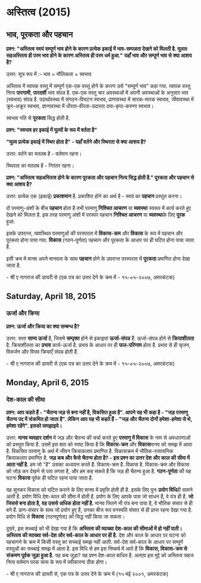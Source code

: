 # अस्तित्व (2015)

## भाव, पूरकता और पहचान

**प्रश्न: \"अस्तित्व स्वयं सम्पूर्ण भाव होने के कारण प्रत्येक इकाई में भाव-सम्पन्नता देखने
को मिलती है. मूलतः सहअस्तित्व ही परम भाव होने के कारण अस्तित्व ही परम धर्म
हुआ.\"** **यहाँ भाव और सम्पूर्ण भाव से क्या आशय है?**

उत्तर: सूत्र रूप में :- भाव = मौलिकता = स्वभाव

अस्तित्व में व्यापक वस्तु में सम्पूर्ण एक-एक वस्तु होने के कारण उसे \"सम्पूर्ण भाव\" कहा
गया. व्यापक वस्तु नित्य **पारगामी**, **पारदर्शी** भाव संपन्न है. एक-एक वस्तु चार
अवस्थाओं में अपनी अवस्थाओं के अनुसार भाव (स्वभाव) संपन्न है. पदार्थावस्था में संगठन-विघटन
स्वभाव, प्राणावस्था में सारक-मारक स्वभाव, जीवावस्था में क्रूर-अक्रूर स्वभाव, ज्ञानावस्था
में धीरता-वीरता-उदारता दया-कृपा-करुणा स्वभाव।

स्वभाव गति से **पूरकता** सिद्ध होती है.

**प्रश्न: \"स्वभाव हर इकाई में मूल्यों के रूप में वर्तता है\"**

**\"मूल्य प्रत्येक इकाई में स्थिर होता है\" - यहाँ वर्तने और स्थिरता से क्या आशय है?**

उत्तर: वर्तने का मतलब है - वर्तमान रहना।

स्थिरता का मतलब है - निरंतर रहना।

**प्रश्न: \"अस्तित्व सहअस्तित्व होने के कारण पूरकता और पहचान नित्य सिद्ध होती है.\"
पूरकता और पहचान से क्या आशय है?**

उत्तर: प्रत्येक एक (इकाई) **प्रकाशमान** है. प्रकाशित होने का अर्थ है - स्वयं का
**पहचान** प्रस्तुत करना।

दो परमाणु-अंशों के बीच **पहचान** होता है तभी परमाणु **निश्चित आचरण** या
**व्यवस्था** स्वरूप में कार्य करते हुए देखने को मिलता है. इस तरह परमाणु अंशों में परस्पर
पहचान **निश्चित आचरण** या **व्यवस्था**के लिए **पूरक** हुआ.

इसके उपरान्त, व्यवस्थित परमाणुओं की परस्परता में **विकास-क्रम** और **विकास** के रूप
में पहचान और पूरकता होना पाया गया. **विकास** (गठन-पूर्णता) पहचान और पूरकता के
आधार पर ही घटित होना पाया जाता है.

इसी क्रम में मानव अपने मानवत्व के साथ **पहचान** होने के उपरान्त परस्परता में
**पूरकता** प्रमाणित होना देखा जाता है.

\- श्री ए नागराज की डायरी से (एक पत्र का उत्तर देने के क्रम में - १५-०५-२००७,
अमरकंटक)

## 

## Saturday, April 18, 2015

### ऊर्जा और क्रिया

**प्रश्न: ऊर्जा और क्रिया का क्या सम्बन्ध है?**

उत्तर: सत्ता **साम्य ऊर्जा** है, जिसमे **सम्पृक्त** होने से इकाइयां **ऊर्जा-संपन्न** हैं.
ऊर्जा-संपन्न होने से **क्रियाशीलता** है. क्रियाशीलता का **प्रभाव** कार्य-ऊर्जा है.
प्रभाव के आधार पर ही **फल-परिणाम** होता है. प्रभाव से ही सृजन, विसर्जन और विभव
क्रियाएँ संपन्न होती हैं.

\- श्री ए नागराज की डायरी से (एक पत्र का उत्तर देने के क्रम में - १५-०५-२००७,
अमरकंटक)

## 

## 

## Monday, April 6, 2015

### देश-काल की सीमा

**प्रश्न: आप कहते हैं - \"चैतन्य जड़ से बना नहीं है, विकसित हुआ है\". आपने यह भी कहा
है - \"जड़ परमाणु चैतन्य पद में संक्रमित हो जाता है\". लेकिन आप यह भी कहते हैं - \"जड़
और चैतन्य दोनों हमेशा-हमेशा से थे, हमेशा रहेंगे\". इसको समझाइये।**

उत्तर: **मानव व्यवहार दर्शन** में जड़ और चैतन्य की चर्चा करते हुए **परमाणु में विकास**
के नाम से अवधारणाओं को प्रस्तुत किया है. उसमें इस बात को स्पष्ट किया है कि
**विकास-क्रम** और **विकास**मानव को समझ में आता है. विकसित परमाणु के अर्थ में जीवन
क्रियाकलाप प्रमाणित है. विकासक्रम में भौतिक-रासायनिक क्रियाकलाप प्रमाणित है. **जड़
कब और कैसे चैतन्य होता है? - इस प्रश्न का उत्तर देश और काल की सीमा में आता नहीं है.**
हम जो \"है\" उसका अध्ययन करते हैं. विकास-क्रम है. विकास है. विकास-क्रम और विकास
को जोड़ कर देखने से पता लगता है, और हम कह सकते हैं कि जड़ ही चैतन्य हुआ है.
**गठन-पूर्णता** की यह घटना **विकास** पूर्वक ही घटित रहना पाया जाता है.

यह सुनकर विकास को घटित कराने के लिए मानव में प्रवृत्ति होती ही है. इसके लिए पुनः
**प्रयोग विधि**ही सामने आती है. प्रयोग विधि देश-काल की सीमा में होती है. प्रयोग के
लिए आपके पास जो साधन हैं, वे यंत्र ही हैं. **जो जिससे बना होता है, वह उससे अधिक
होता नहीं है.** मानव जितने भी यंत्र बना पाया है, वे भौतिक संसार से ही बने हैं.
प्राण-संसार के साथ जो प्रयोग हुए हैं, उनका बीज रूप वनस्पति संसार से ही प्राप्त रहना
देखा गया है. प्रयोग विधि से **विकास** (गठनपूर्णता) को सिद्ध नहीं किया जा सकता।

दूसरे, इस सच्चाई को भी देखा गया है कि **अस्तित्व की व्याख्या देश-काल की सीमाओं में हो
नहीं पाती।** **अस्तित्व की व्याख्या सर्व-देश और सर्व-काल के आधार पर ही है.** देश और
काल के आधार पर घटना को पहचानने के क्रम में किसी वस्तु का सच्चाई समझ नहीं आती.
सर्व-देश सर्व-काल के आधार पर सम्पूर्ण वस्तुओं का सच्चाई समझ में आता है. इस विधि से हम
इस निष्कर्ष में आते हैं कि **विकास, विकास-क्रम से संक्रमण पूर्वक जुड़ा हुआ है.** यह कब
जुड़ा? यह प्रश्न देश-काल बाधित है. अतएव इस मुद्दे को अस्तित्व सहज नित्य वर्तमान परक
सत्य के रूप में स्वीकारना ठीक होगा।

\- श्री ए नागराज की डायरी से, एक पत्र के उत्तर देने के क्रम में (१५ मई २००१,
अमरकंटक)
